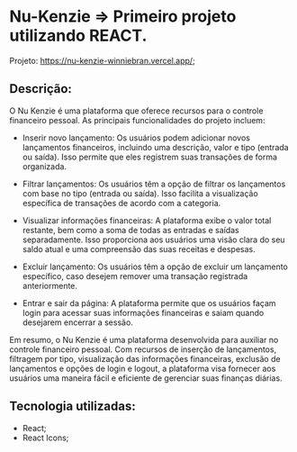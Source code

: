 # Nu-Kenzie => Primeiro projeto utilizando REACT.

Projeto: https://nu-kenzie-winniebran.vercel.app/;

## Descrição:
O Nu Kenzie é uma plataforma que oferece recursos para o controle financeiro pessoal. As principais funcionalidades do projeto incluem:

- Inserir novo lançamento: Os usuários podem adicionar novos lançamentos financeiros, incluindo uma descrição, valor e tipo (entrada ou saída). Isso permite que eles registrem suas transações de forma organizada.

- Filtrar lançamentos: Os usuários têm a opção de filtrar os lançamentos com base no tipo (entrada ou saída). Isso facilita a visualização específica de transações de acordo com a categoria.

- Visualizar informações financeiras: A plataforma exibe o valor total restante, bem como a soma de todas as entradas e saídas separadamente. Isso proporciona aos usuários uma visão clara do seu saldo atual e uma compreensão das suas receitas e despesas.

- Excluir lançamento: Os usuários têm a opção de excluir um lançamento específico, caso desejem remover uma transação registrada anteriormente.

- Entrar e sair da página: A plataforma permite que os usuários façam login para acessar suas informações financeiras e saiam quando desejarem encerrar a sessão.

Em resumo, o Nu Kenzie é uma plataforma desenvolvida para auxiliar no controle financeiro pessoal. Com recursos de inserção de lançamentos, filtragem por tipo, visualização das informações financeiras, exclusão de lançamentos e opções de login e logout, a plataforma visa fornecer aos usuários uma maneira fácil e eficiente de gerenciar suas finanças diárias.


## Tecnologia utilizadas:
- React;
- React Icons;

